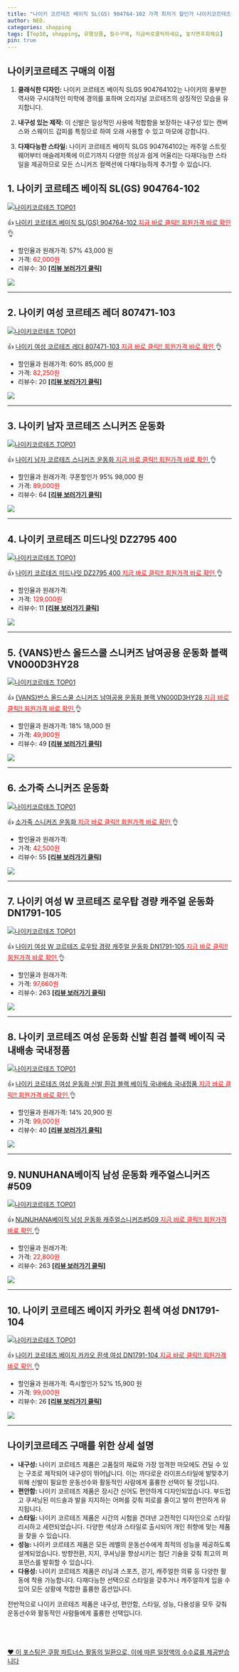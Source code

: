 ```yaml
---
title: "나이키 코르테즈 베이직 SL(GS) 904764-102 가격 최저가 할인가 나이키코르테즈 최저가 추천 제품 비교"
author: NEO.
categories: shopping
tags: [Top10, shopping, 유행상품, 필수구매, 지금바로클릭하세요, 놓치면후회해요]
pin: true
---
```

## 나이키코르테즈 구매의 이점
1. **클래식한 디자인:** 나이키 코르테즈 베이직 SLGS 904764102는 나이키의 풍부한 역사와 구시대적인 미학에 경의를 표하며 오리지널 코르테즈의 상징적인 모습을 유지합니다.

2. **내구성 있는 제작:** 이 신발은 일상적인 사용에 적합함을 보장하는 내구성 있는 캔버스와 스웨이드 갑피를 특징으로 하여 오래 사용할 수 있고 마모에 강합니다.

3. **다재다능한 스타일:** 나이키 코르테즈 베이직 SLGS 904764102는 캐주얼 스트릿웨어부터 애슬레저룩에 이르기까지 다양한 의상과 쉽게 어울리는 다재다능한 스타일을 제공하므로 모든 스니커즈 컬렉션에 다재다능하게 추가할 수 있습니다.

   

## 1. 나이키 코르테즈 베이직 SL(GS) 904764-102

[![나이키코르테즈 TOP01](https://thumbnail9.coupangcdn.com/thumbnails/remote/490x490ex/image/vendor_inventory/ad31/d6d7e72d7c21f3b3879ad55c5168e69a5ac11b620c2e5a9032856298dfc9.jpg)](https://link.coupang.com/re/AFFSDP?lptag=AF3617701&subid=GithubCoopas&pageKey=19880088&traceid=V0-153&itemId=79052584&vendorItemId=76268239049)


👍 [나이키 코르테즈 베이직 SL(GS) 904764-102 <font color=red> 지금 바로 클릭!! 회원가격 바로 확인 </font> ](https://link.coupang.com/re/AFFSDP?lptag=AF3617701&subid=GithubCoopas&pageKey=19880088&traceid=V0-153&itemId=79052584&vendorItemId=76268239049) 👌 


- 할인율과 원래가격: 57%  43,000   원
- 가격: <span style='color:red'>62,000원</span>
- 리뷰수: 30  [**[리뷰 보러가기 클릭]**](https://link.coupang.com/re/AFFSDP?lptag=AF3617701&subid=GithubCoopas&pageKey=19880088&traceid=V0-153&itemId=79052584&vendorItemId=76268239049)

[![](/discount_price.png)](https://link.coupang.com/re/AFFSDP?lptag=AF3617701&subid=GithubCoopas&pageKey=19880088&traceid=V0-153&itemId=79052584&vendorItemId=76268239049)

---


   

## 2. 나이키 여성 코르테즈 레더 807471-103

[![나이키코르테즈 TOP01](https://thumbnail6.coupangcdn.com/thumbnails/remote/490x490ex/image/vendor_inventory/8146/17db0f514845387f049a239948b127d81dcfec138fc8a5c431a4e61f8228.jpg)](https://link.coupang.com/re/AFFSDP?lptag=AF3617701&subid=GithubCoopas&pageKey=7018265982&traceid=V0-153&itemId=15688777953&vendorItemId=88186489809)


👍 [나이키 여성 코르테즈 레더 807471-103 <font color=red> 지금 바로 클릭!! 회원가격 바로 확인 </font> ](https://link.coupang.com/re/AFFSDP?lptag=AF3617701&subid=GithubCoopas&pageKey=7018265982&traceid=V0-153&itemId=15688777953&vendorItemId=88186489809) 👌 


- 할인율과 원래가격: 60%  85,000   원
- 가격: <span style='color:red'>82,250원</span>
- 리뷰수: 20  [**[리뷰 보러가기 클릭]**](https://link.coupang.com/re/AFFSDP?lptag=AF3617701&subid=GithubCoopas&pageKey=7018265982&traceid=V0-153&itemId=15688777953&vendorItemId=88186489809)

[![](/discount_price.png)](https://link.coupang.com/re/AFFSDP?lptag=AF3617701&subid=GithubCoopas&pageKey=7018265982&traceid=V0-153&itemId=15688777953&vendorItemId=88186489809)

---


   

## 3. 나이키 남자 코르테즈 스니커즈 운동화

[![나이키코르테즈 TOP01](https://thumbnail6.coupangcdn.com/thumbnails/remote/490x490ex/image/vendor_inventory/a50b/60cdb1d2b52710471a54c653f722a8596dadce3a8709d172c0c7f931743b.jpg)](https://link.coupang.com/re/AFFSDP?lptag=AF3617701&subid=GithubCoopas&pageKey=7858891368&traceid=V0-153&itemId=21440389527&vendorItemId=88495021481)


👍 [나이키 남자 코르테즈 스니커즈 운동화 <font color=red> 지금 바로 클릭!! 회원가격 바로 확인 </font> ](https://link.coupang.com/re/AFFSDP?lptag=AF3617701&subid=GithubCoopas&pageKey=7858891368&traceid=V0-153&itemId=21440389527&vendorItemId=88495021481) 👌 


- 할인율과 원래가격: 쿠폰할인가 95%  98,000   원
- 가격: <span style='color:red'>89,000원</span>
- 리뷰수: 64  [**[리뷰 보러가기 클릭]**](https://link.coupang.com/re/AFFSDP?lptag=AF3617701&subid=GithubCoopas&pageKey=7858891368&traceid=V0-153&itemId=21440389527&vendorItemId=88495021481)

[![](/discount_price.png)](https://link.coupang.com/re/AFFSDP?lptag=AF3617701&subid=GithubCoopas&pageKey=7858891368&traceid=V0-153&itemId=21440389527&vendorItemId=88495021481)

---


   

## 4. 나이키 코르테즈 미드나잇 DZ2795 400

[![나이키코르테즈 TOP01](https://thumbnail7.coupangcdn.com/thumbnails/remote/490x490ex/image/vendor_inventory/e3d1/936df1c321e0a9b03dc522c34b83f2fe72ea5118b7a1df63283b01b27665.jpg)](https://link.coupang.com/re/AFFSDP?lptag=AF3617701&subid=GithubCoopas&pageKey=7854488439&traceid=V0-153&itemId=21417570086&vendorItemId=88473812869)


👍 [나이키 코르테즈 미드나잇 DZ2795 400 <font color=red> 지금 바로 클릭!! 회원가격 바로 확인 </font> ](https://link.coupang.com/re/AFFSDP?lptag=AF3617701&subid=GithubCoopas&pageKey=7854488439&traceid=V0-153&itemId=21417570086&vendorItemId=88473812869) 👌 


- 할인율과 원래가격: 
- 가격: <span style='color:red'>129,000원</span>
- 리뷰수: 11  [**[리뷰 보러가기 클릭]**](https://link.coupang.com/re/AFFSDP?lptag=AF3617701&subid=GithubCoopas&pageKey=7854488439&traceid=V0-153&itemId=21417570086&vendorItemId=88473812869)

[![](/discount_price.png)](https://link.coupang.com/re/AFFSDP?lptag=AF3617701&subid=GithubCoopas&pageKey=7854488439&traceid=V0-153&itemId=21417570086&vendorItemId=88473812869)

---


   

## 5. {VANS}반스 올드스쿨 스니커즈 남여공용 운동화 블랙 VN000D3HY28

[![나이키코르테즈 TOP01](https://thumbnail9.coupangcdn.com/thumbnails/remote/490x490ex/image/vendor_inventory/4498/c6259810817bb170e321f848067fa664ec333e2aa50d7199806d63ae7126.jpg)](https://link.coupang.com/re/AFFSDP?lptag=AF3617701&subid=GithubCoopas&pageKey=7790472519&traceid=V0-153&itemId=21075754812&vendorItemId=88194096183)


👍 [{VANS}반스 올드스쿨 스니커즈 남여공용 운동화 블랙 VN000D3HY28 <font color=red> 지금 바로 클릭!! 회원가격 바로 확인 </font> ](https://link.coupang.com/re/AFFSDP?lptag=AF3617701&subid=GithubCoopas&pageKey=7790472519&traceid=V0-153&itemId=21075754812&vendorItemId=88194096183) 👌 


- 할인율과 원래가격: 18%  18,000   원
- 가격: <span style='color:red'>49,900원</span>
- 리뷰수: 49  [**[리뷰 보러가기 클릭]**](https://link.coupang.com/re/AFFSDP?lptag=AF3617701&subid=GithubCoopas&pageKey=7790472519&traceid=V0-153&itemId=21075754812&vendorItemId=88194096183)

[![](/discount_price.png)](https://link.coupang.com/re/AFFSDP?lptag=AF3617701&subid=GithubCoopas&pageKey=7790472519&traceid=V0-153&itemId=21075754812&vendorItemId=88194096183)

---


   

## 6. 소가죽 스니커즈 운동화

[![나이키코르테즈 TOP01](https://thumbnail8.coupangcdn.com/thumbnails/remote/490x490ex/image/vendor_inventory/4c5a/47ae4e8e31a0e772ffd4e990a8f4599ab50b41bceb3e3c109060147e23a0.jpg)](https://link.coupang.com/re/AFFSDP?lptag=AF3617701&subid=GithubCoopas&pageKey=7796861246&traceid=V0-153&itemId=21106318842&vendorItemId=88168224478)


👍 [소가죽 스니커즈 운동화 <font color=red> 지금 바로 클릭!! 회원가격 바로 확인 </font> ](https://link.coupang.com/re/AFFSDP?lptag=AF3617701&subid=GithubCoopas&pageKey=7796861246&traceid=V0-153&itemId=21106318842&vendorItemId=88168224478) 👌 


- 할인율과 원래가격: 
- 가격: <span style='color:red'>42,500원</span>
- 리뷰수: 55  [**[리뷰 보러가기 클릭]**](https://link.coupang.com/re/AFFSDP?lptag=AF3617701&subid=GithubCoopas&pageKey=7796861246&traceid=V0-153&itemId=21106318842&vendorItemId=88168224478)

[![](/discount_price.png)](https://link.coupang.com/re/AFFSDP?lptag=AF3617701&subid=GithubCoopas&pageKey=7796861246&traceid=V0-153&itemId=21106318842&vendorItemId=88168224478)

---


   

## 7. 나이키 여성 W 코르테즈 로우탑 경량 캐주얼 운동화 DN1791-105

[![나이키코르테즈 TOP01](https://thumbnail8.coupangcdn.com/thumbnails/remote/490x490ex/image/vendor_inventory/695b/61d56eb5569548045dcaab7e784dd1654518c10ca67e1b1250a01da7cfb3.JPG)](https://link.coupang.com/re/AFFSDP?lptag=AF3617701&subid=GithubCoopas&pageKey=7842462827&traceid=V0-153&itemId=21352878706&vendorItemId=88410503684)


👍 [나이키 여성 W 코르테즈 로우탑 경량 캐주얼 운동화 DN1791-105 <font color=red> 지금 바로 클릭!! 회원가격 바로 확인 </font> ](https://link.coupang.com/re/AFFSDP?lptag=AF3617701&subid=GithubCoopas&pageKey=7842462827&traceid=V0-153&itemId=21352878706&vendorItemId=88410503684) 👌 


- 할인율과 원래가격: 
- 가격: <span style='color:red'>97,660원</span>
- 리뷰수: 263  [**[리뷰 보러가기 클릭]**](https://link.coupang.com/re/AFFSDP?lptag=AF3617701&subid=GithubCoopas&pageKey=7842462827&traceid=V0-153&itemId=21352878706&vendorItemId=88410503684)

[![](/discount_price.png)](https://link.coupang.com/re/AFFSDP?lptag=AF3617701&subid=GithubCoopas&pageKey=7842462827&traceid=V0-153&itemId=21352878706&vendorItemId=88410503684)

---


   

## 8. 나이키 코르테즈 여성 운동화 신발 흰검 블랙 베이직 국내배송 국내정품

[![나이키코르테즈 TOP01](https://thumbnail7.coupangcdn.com/thumbnails/remote/490x490ex/image/vendor_inventory/3109/01a219c7a133a349d218447663de73125def36134ef56926985bf3e9f62b.jpg)](https://link.coupang.com/re/AFFSDP?lptag=AF3617701&subid=GithubCoopas&pageKey=7839653465&traceid=V0-153&itemId=21338513754&vendorItemId=88396968863)


👍 [나이키 코르테즈 여성 운동화 신발 흰검 블랙 베이직 국내배송 국내정품 <font color=red> 지금 바로 클릭!! 회원가격 바로 확인 </font> ](https://link.coupang.com/re/AFFSDP?lptag=AF3617701&subid=GithubCoopas&pageKey=7839653465&traceid=V0-153&itemId=21338513754&vendorItemId=88396968863) 👌 


- 할인율과 원래가격: 14%  20,900   원
- 가격: <span style='color:red'>99,000원</span>
- 리뷰수: 40  [**[리뷰 보러가기 클릭]**](https://link.coupang.com/re/AFFSDP?lptag=AF3617701&subid=GithubCoopas&pageKey=7839653465&traceid=V0-153&itemId=21338513754&vendorItemId=88396968863)

[![](/discount_price.png)](https://link.coupang.com/re/AFFSDP?lptag=AF3617701&subid=GithubCoopas&pageKey=7839653465&traceid=V0-153&itemId=21338513754&vendorItemId=88396968863)

---


   

## 9. NUNUHANA베이직 남성 운동화 캐주얼스니커즈#509

[![나이키코르테즈 TOP01](https://thumbnail6.coupangcdn.com/thumbnails/remote/490x490ex/image/vendor_inventory/0905/2341631275dce644029fd51b052d4ef07b0d9f848b2dc04b849fd79c7e2b.jpg)](https://link.coupang.com/re/AFFSDP?lptag=AF3617701&subid=GithubCoopas&pageKey=7600951323&traceid=V0-153&itemId=20106538492&vendorItemId=87208121309)


👍 [NUNUHANA베이직 남성 운동화 캐주얼스니커즈#509 <font color=red> 지금 바로 클릭!! 회원가격 바로 확인 </font> ](https://link.coupang.com/re/AFFSDP?lptag=AF3617701&subid=GithubCoopas&pageKey=7600951323&traceid=V0-153&itemId=20106538492&vendorItemId=87208121309) 👌 


- 할인율과 원래가격: 
- 가격: <span style='color:red'>22,800원</span>
- 리뷰수: 263  [**[리뷰 보러가기 클릭]**](https://link.coupang.com/re/AFFSDP?lptag=AF3617701&subid=GithubCoopas&pageKey=7600951323&traceid=V0-153&itemId=20106538492&vendorItemId=87208121309)

[![](/discount_price.png)](https://link.coupang.com/re/AFFSDP?lptag=AF3617701&subid=GithubCoopas&pageKey=7600951323&traceid=V0-153&itemId=20106538492&vendorItemId=87208121309)

---


   

## 10. 나이키 코르테즈 베이지 카카오 흰색 여성 DN1791-104

[![나이키코르테즈 TOP01](https://thumbnail6.coupangcdn.com/thumbnails/remote/490x490ex/image/vendor_inventory/482e/fd74d815df4c320c3bbb8cd09bf997905e9c847c1fef70415df74f084a6f.jpg)](https://link.coupang.com/re/AFFSDP?lptag=AF3617701&subid=GithubCoopas&pageKey=7844129242&traceid=V0-153&itemId=21362324149&vendorItemId=88419833614)


👍 [나이키 코르테즈 베이지 카카오 흰색 여성 DN1791-104 <font color=red> 지금 바로 클릭!! 회원가격 바로 확인 </font> ](https://link.coupang.com/re/AFFSDP?lptag=AF3617701&subid=GithubCoopas&pageKey=7844129242&traceid=V0-153&itemId=21362324149&vendorItemId=88419833614) 👌 


- 할인율과 원래가격: 즉시할인가 52%  15,900   원
- 가격: <span style='color:red'>99,000원</span>
- 리뷰수: 26  [**[리뷰 보러가기 클릭]**](https://link.coupang.com/re/AFFSDP?lptag=AF3617701&subid=GithubCoopas&pageKey=7844129242&traceid=V0-153&itemId=21362324149&vendorItemId=88419833614)

[![](/discount_price.png)](https://link.coupang.com/re/AFFSDP?lptag=AF3617701&subid=GithubCoopas&pageKey=7844129242&traceid=V0-153&itemId=21362324149&vendorItemId=88419833614)

---
## 나이키코르테즈 구매를 위한 상세 설명
* **내구성:** 나이키 코르테즈 제품은 고품질의 재료와 가장 엄격한 마모에도 견딜 수 있는 구조로 제작되어 내구성이 뛰어납니다. 이는 까다로운 라이프스타일에 발맞추기 위해 신발이 필요한 운동선수와 활동적인 사람에게 훌륭한 선택이 될 것입니다.
* **편안함:** 나이키 코르테즈 제품은 장시간 신어도 편안하게 디자인되었습니다. 부드럽고 쿠셔닝된 미드솔과 발을 지지하는 어퍼를 갖춰 피로를 줄이고 발이 편안하게 유지됩니다.
* **스타일:** 나이키 코르테즈 제품은 시간의 시험을 견뎌낸 고전적인 디자인으로 스타일리시하고 세련되었습니다. 다양한 색상과 스타일로 출시되어 개인 취향에 맞는 제품을 찾을 수 있습니다.
* **성능:** 나이키 코르테즈 제품은 모든 레벨의 운동선수에게 최적의 성능을 제공하도록 설계되었습니다. 방향전환, 지지, 쿠셔닝을 향상시키는 첨단 기술을 갖춰 최고의 퍼포먼스를 발휘할 수 있습니다.
* **다용성:** 나이키 코르테즈 제품은 러닝과 스포츠, 걷기, 캐주얼한 의류 등 다양한 활동에 착용 가능합니다. 다재다능한 선택으로 스타일을 갖추거나 캐주얼하게 입을 수 있어 모든 상황에 적합한 훌륭한 옵션입니다.

전반적으로 나이키 코르테즈 제품은 내구성, 편안함, 스타일, 성능, 다용성을 모두 갖춰 운동선수와 활동적인 사람들에게 훌륭한 선택입니다.<br><br><br><br><br> [ ❤  이 포스팅은 쿠팡 파트너스 활동의 일환으로, 이에 따른 일정액의 수수료를 제공받습니다](https://link.coupang.com/a/bcEFyh)
